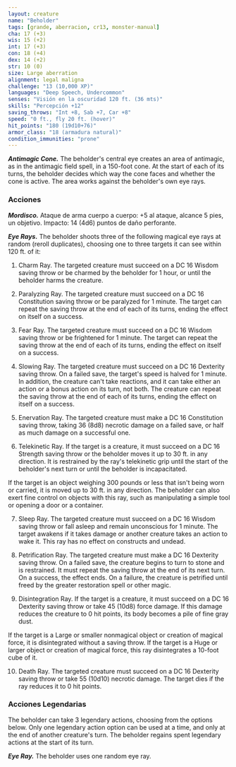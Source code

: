 ```yaml
---
layout: creature
name: "Beholder"
tags: [grande, aberracion, cr13, monster-manual]
cha: 17 (+3)
wis: 15 (+2)
int: 17 (+3)
con: 18 (+4)
dex: 14 (+2)
str: 10 (0)
size: Large aberration
alignment: legal maligna
challenge: "13 (10,000 XP)"
languages: "Deep Speech, Undercommon"
senses: "Visión en la oscuridad 120 ft. (36 mts)"
skills: "Percepción +12"
saving_throws: "Int +8, Sab +7, Car +8"
speed: "0 ft., fly 20 ft. (hover)"
hit_points: "180 (19d10+76)"
armor_class: "18 (armadura natural)"
condition_immunities: "prone"
---
```


***Antimagic Cone.*** The beholder's central eye creates an area of antimagic, as in the antimagic field spell, in a 150-foot cone. At the start of each of its turns, the beholder decides which way the cone faces and whether the cone is active. The area works against the beholder's own eye rays.

### Acciones

***Mordisco.*** Ataque de arma cuerpo a cuerpo: +5 al ataque, alcance 5 pies, un objetivo. Impacto: 14 (4d6) puntos de daño perforante.

***Eye Rays.*** The beholder shoots three of the following magical eye rays at random (reroll duplicates), choosing one to three targets it can see within 120 ft. of it:

1. Charm Ray. The targeted creature must succeed on a DC 16 Wisdom saving throw or be charmed by the beholder for 1 hour, or until the beholder harms the creature.

2. Paralyzing Ray. The targeted creature must succeed on a DC 16 Constitution saving throw or be paralyzed for 1 minute. The target can repeat the saving throw at the end of each of its turns, ending the effect on itself on a success.

3. Fear Ray. The targeted creature must succeed on a DC 16 Wisdom saving throw or be frightened for 1 minute. The target can repeat the saving throw at the end of each of its turns, ending the effect on itself on a success.

4. Slowing Ray. The targeted creature must succeed on a DC 16 Dexterity saving throw. On a failed save, the target's speed is halved for 1 minute. In addition, the creature can't take reactions, and it can take either an action or a bonus action on its turn, not both. The creature can repeat the saving throw at the end of each of its turns, ending the effect on itself on a success.

5. Enervation Ray. The targeted creature must make a DC 16 Constitution saving throw, taking 36 (8d8) necrotic damage on a failed save, or half as much damage on a successful one.

6. Telekinetic Ray. If the target is a creature, it must succeed on a DC 16 Strength saving throw or the beholder moves it up to 30 ft. in any direction. It is restrained by the ray's telekinetic grip until the start of the beholder's next turn or until the beholder is incapacitated.

If the target is an object weighing 300 pounds or less that isn't being worn or carried, it is moved up to 30 ft. in any direction. The beholder can also exert fine control on objects with this ray, such as manipulating a simple tool or opening a door or a container.

7. Sleep Ray. The targeted creature must succeed on a DC 16 Wisdom saving throw or fall asleep and remain unconscious for 1 minute. The target awakens if it takes damage or another creature takes an action to wake it. This ray has no effect on constructs and undead.

8. Petrification Ray. The targeted creature must make a DC 16 Dexterity saving throw. On a failed save, the creature begins to turn to stone and is restrained. It must repeat the saving throw at the end of its next turn. On a success, the effect ends. On a failure, the creature is petrified until freed by the greater restoration spell or other magic.

9. Disintegration Ray. If the target is a creature, it must succeed on a DC 16 Dexterity saving throw or take 45 (10d8) force damage. If this damage reduces the creature to 0 hit points, its body becomes a pile of fine gray dust.

If the target is a Large or smaller nonmagical object or creation of magical force, it is disintegrated without a saving throw. If the target is a Huge or larger object or creation of magical force, this ray disintegrates a 10-foot cube of it.

10. Death Ray. The targeted creature must succeed on a DC 16 Dexterity saving throw or take 55 (10d10) necrotic damage. The target dies if the ray reduces it to 0 hit points.

### Acciones Legendarias

The beholder can take 3 legendary actions, choosing from the options below. Only one legendary action option can be used at a time, and only at the end of another creature's turn. The beholder regains spent legendary actions at the start of its turn.

***Eye Ray.*** The beholder uses one random eye ray.